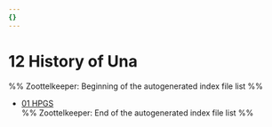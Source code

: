 ```yaml
---
{}
---
```

   
# 12 History of Una   
%% Zoottelkeeper: Beginning of the autogenerated index file list  %%   
   
-  [01 HPGS](../../../01%20History%20of%20Himachal%20Pradesh/Z%20Districtwise%20History%20of%20Himachal%20Pradesh/12%20History%20of%20Una/01%20HPGS.md)   
%% Zoottelkeeper: End of the autogenerated index file list  %%